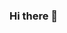 ### Hi there 👋

<!-- 
**emmiailiina/emmiailiina** is a ✨ _special_ ✨ repository because its `README.md` (this file) appears on your GitHub profile.

<div id="header" align="center">
  <img src="xhttps://media.giphy.com/media/tQ4Ppppmjy3jVS7H2Y/giphy.gif" width="100"/>
</div>
